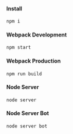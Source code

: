 #### Install

```
npm i
```

#### Webpack Development

```
npm start
```

#### Webpack Production

```
npm run build
```

#### Node Server

```
node server
```

#### Node Server Bot

```
node server bot
```